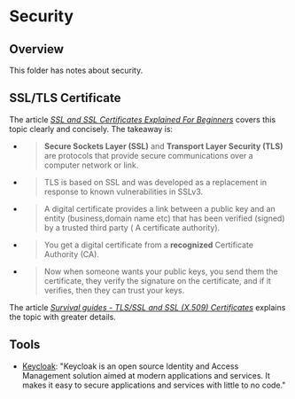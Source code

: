 # Security

## Overview

This folder has notes about security.

## SSL/TLS Certificate

The article [_SSL and SSL Certificates Explained For Beginners_](http://www.steves-internet-guide.com/ssl-certificates-explained/) covers this topic clearly and concisely. The takeaway is:

- > **Secure Sockets Layer (SSL)** and **Transport Layer Security (TLS)** are protocols that provide secure communications over a computer network or link.
- > TLS is based on SSL and was developed as a replacement in response to known vulnerabilities in SSLv3.
- > A digital certificate provides a link between a public key and an entity (business,domain name etc) that has been verified (signed) by a trusted third party ( A certificate authority).
- > You get a digital certificate from a **recognized** Certificate Authority (CA).
- > Now when someone wants your public keys, you send them the certificate, they verify the signature on the certificate, and if it verifies, then they can trust your keys.

The article [_Survival guides - TLS/SSL and SSL (X.509) Certificates_](http://www.zytrax.com/tech/survival/ssl.html) explains the topic with greater details.

## Tools

- [Keycloak](https://www.keycloak.org/index.html): "Keycloak is an open source Identity and Access Management solution aimed at modern applications and services. It makes it easy to secure applications and services with little to no code."

